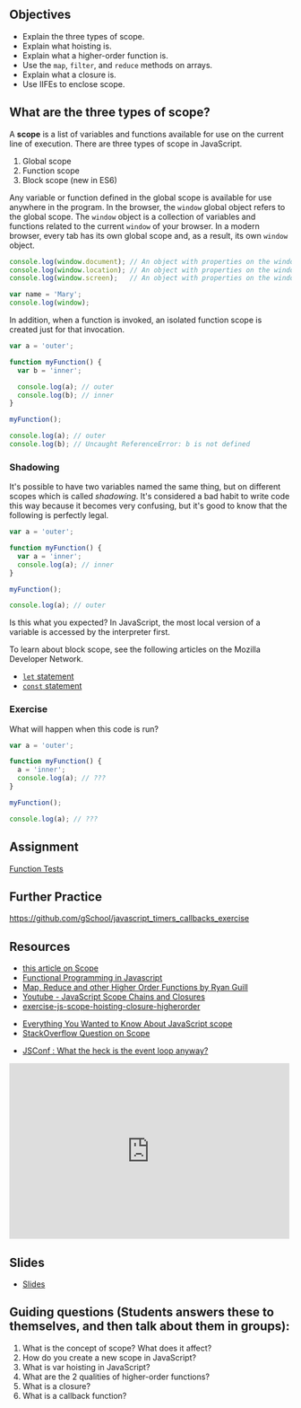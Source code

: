 ## Objectives

- Explain the three types of scope.
- Explain what hoisting is.
- Explain what a higher-order function is.
- Use the `map`, `filter`, and `reduce` methods on arrays.
- Explain what a closure is.
- Use IIFEs to enclose scope.

## What are the three types of scope?

A **scope** is a list of variables and functions available for use on the current line of execution. There are three types of scope in JavaScript.

1. Global scope
2. Function scope
3. Block scope (new in ES6)

Any variable or function defined in the global scope is available for use anywhere in the program. In the browser, the `window` global object refers to the global scope. The `window` object is a collection of variables and functions related to the current `window` of your browser. In a modern browser, every tab has its own global scope and, as a result, its own `window` object.

```javascript
console.log(window.document); // An object with properties on the window's DOM
console.log(window.location); // An object with properties on the window's URL
console.log(window.screen);   // An object with properties on the window's screen

var name = 'Mary';
console.log(window);
```

In addition, when a function is invoked, an isolated function scope is created just for that invocation.

```javascript
var a = 'outer';

function myFunction() {
  var b = 'inner';

  console.log(a); // outer
  console.log(b); // inner
}

myFunction();

console.log(a); // outer
console.log(b); // Uncaught ReferenceError: b is not defined
```

### Shadowing

It's possible to have two variables named the same thing, but on different scopes which is called *shadowing*. It's considered a bad habit to write code this way because it becomes very confusing, but it's good to know that the following is perfectly legal.

```javascript
var a = 'outer';

function myFunction() {
  var a = 'inner';
  console.log(a); // inner
}

myFunction();

console.log(a); // outer
```

Is this what you expected? In JavaScript, the most local version of a variable is accessed by the interpreter first.

To learn about block scope, see the following articles on the Mozilla Developer Network.

- [`let` statement](https://developer.mozilla.org/en/docs/Web/JavaScript/Reference/Statements/let)
- [`const` statement](https://developer.mozilla.org/en/docs/Web/JavaScript/Reference/Statements/const)

### Exercise

What will happen when this code is run?

```javascript
var a = 'outer';

function myFunction() {
  a = 'inner';
  console.log(a); // ???
}

myFunction();

console.log(a); // ???
```

## Assignment

[Function Tests](https://github.com/gSchool/function-tests)

## Further Practice

https://github.com/gSchool/javascript_timers_callbacks_exercise

## Resources

- [this article on Scope](http://dailyjs.com/2012/07/22/js101-scope/)
- [Functional Programming in Javascript](http://reactivex.io/learnrx/)
- [Map, Reduce and other Higher Order Functions by Ryan Guill](http://ryanguill.com/functional/higher-order-functions/2016/05/18/higher-order-functions.html)
- [Youtube - JavaScript Scope Chains and Closures](https://www.youtube.com/watch?v=zRZNb4GDOPI&t=422)
- [exercise-js-scope-hoisting-closure-higherorder](https://github.com/gSchool/exercise-js-scope-hoisting-closure-higherorder)
* [Everything You Wanted to Know About JavaScript scope](http://toddmotto.com/everything-you-wanted-to-know-about-javascript-scope/)
* [StackOverflow Question on Scope](http://stackoverflow.com/questions/500431/what-is-the-scope-of-variables-in-javascript)
- [JSConf : What the heck is the event loop anyway?](https://www.youtube.com/watch?v=8aGhZQkoFbQ)

<iframe src="https://player.vimeo.com/video/134061121" width="500" height="313" frameborder="0" webkitallowfullscreen mozallowfullscreen allowfullscreen></iframe>

## Slides

* [Slides](https://docs.google.com/presentation/d/1XG1_3ci29884sKYfZJBxmq3I20uLoJT9cpeIU1y6qgI/edit?usp=sharing)

## Guiding questions (Students answers these to themselves, and then talk about them in groups):

1. What is the concept of scope? What does it affect?
1. How do you create a new scope in JavaScript?
1. What is var hoisting in JavaScript?
1. What are the 2 qualities of higher-order functions?
1. What is a closure?
1. What is a callback function?
